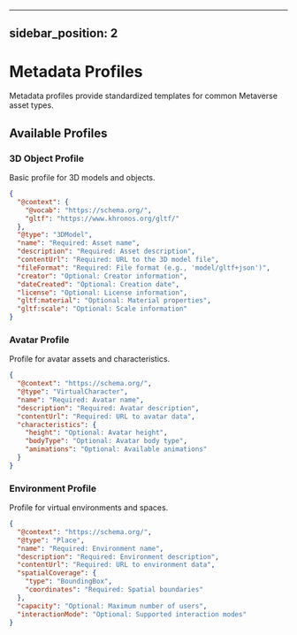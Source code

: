 <!-- Path: /docs/implementation/metadata-profiles.md -->
<!-- Original file that should be split into the specific profiles in the /docs/implementation/metadata-profiles/ directory -->
---
sidebar_position: 2
---

# Metadata Profiles

Metadata profiles provide standardized templates for common Metaverse asset types.

## Available Profiles

### 3D Object Profile
Basic profile for 3D models and objects.

```json
{
  "@context": {
    "@vocab": "https://schema.org/",
    "gltf": "https://www.khronos.org/gltf/"
  },
  "@type": "3DModel",
  "name": "Required: Asset name",
  "description": "Required: Asset description",
  "contentUrl": "Required: URL to the 3D model file",
  "fileFormat": "Required: File format (e.g., 'model/gltf+json')",
  "creator": "Optional: Creator information",
  "dateCreated": "Optional: Creation date",
  "license": "Optional: License information",
  "gltf:material": "Optional: Material properties",
  "gltf:scale": "Optional: Scale information"
}
```

### Avatar Profile
Profile for avatar assets and characteristics.

```json
{
  "@context": "https://schema.org/",
  "@type": "VirtualCharacter",
  "name": "Required: Avatar name",
  "description": "Required: Avatar description",
  "contentUrl": "Required: URL to avatar data",
  "characteristics": {
    "height": "Optional: Avatar height",
    "bodyType": "Optional: Avatar body type",
    "animations": "Optional: Available animations"
  }
}
```

### Environment Profile
Profile for virtual environments and spaces.

```json
{
  "@context": "https://schema.org/",
  "@type": "Place",
  "name": "Required: Environment name",
  "description": "Required: Environment description",
  "contentUrl": "Required: URL to environment data",
  "spatialCoverage": {
    "type": "BoundingBox",
    "coordinates": "Required: Spatial boundaries"
  },
  "capacity": "Optional: Maximum number of users",
  "interactionMode": "Optional: Supported interaction modes"
}
